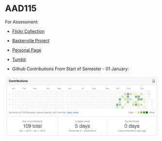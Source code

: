 AAD115
======

For Assessment:

* [Flickr Collection]( https://www.flickr.com/photos/hayleygregg/collections/72157649225119000/)

* [Baskerville Project](http://hayleyygregg.github.io/john-baskerville/version-12)

* [Personal Page](http://hayleyygregg.github.io/personal-page/index.html)

* [Tumblr](http://hayleyygregg.tumblr.com)

* Github Contributions From Start of Semester - 01 January:

![Github Contributions](github.png)
